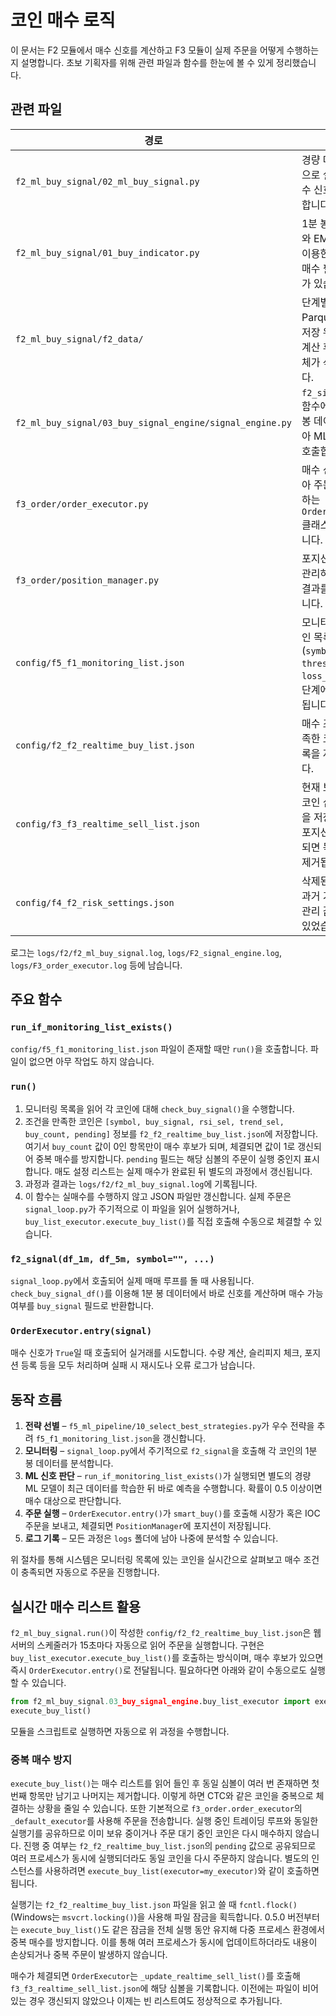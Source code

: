 # 코인 매수 로직

이 문서는 F2 모듈에서 매수 신호를 계산하고 F3 모듈이 실제 주문을
어떻게 수행하는지 설명합니다. 초보 기획자를 위해 관련 파일과
함수를 한눈에 볼 수 있게 정리했습니다.

## 관련 파일

| 경로 | 용도 |
| --- | --- |
| `f2_ml_buy_signal/02_ml_buy_signal.py` | 경량 머신러닝으로 실시간 매수 신호를 판단합니다. |
| `f2_ml_buy_signal/01_buy_indicator.py` | 1분 봉에서 RSI와 EMA 조건을 이용한 간단한 매수 필터 함수가 있습니다. |
| `f2_ml_buy_signal/f2_data/` | 단계별 임시 Parquet 파일 저장 위치. 신호 계산 후 폴더 전체가 삭제됩니다. |
| `f2_ml_buy_signal/03_buy_signal_engine/signal_engine.py` | `f2_signal()` 함수에서 1분 봉 데이터를 받아 ML 모델을 호출합니다. |
| `f3_order/order_executor.py` | 매수 신호를 받아 주문을 실행하는 `OrderExecutor` 클래스가 있습니다. |
| `f3_order/position_manager.py` | 포지션을 저장·관리하며 주문 결과를 기록합니다. |
| `config/f5_f1_monitoring_list.json` | 모니터링할 코인 목록(`symbol`, `thresh_pct`, `loss_pct`). F5 단계에서 생성됩니다. |
| `config/f2_f2_realtime_buy_list.json` | 매수 조건을 만족한 코인의 목록을 저장합니다. |
| `config/f3_f3_realtime_sell_list.json` | 현재 보유 중인 코인 심볼 목록을 저장합니다. 포지션이 정리되면 목록에서 제거됩니다. |
| `config/f4_f2_risk_settings.json` | 삭제된 파일로, 과거 기본 위험 관리 값이 들어 있었습니다. |

로그는 `logs/f2/f2_ml_buy_signal.log`, `logs/F2_signal_engine.log`,
`logs/F3_order_executor.log` 등에 남습니다.

## 주요 함수

### `run_if_monitoring_list_exists()`
`config/f5_f1_monitoring_list.json` 파일이 존재할 때만 `run()`을 호출합니다.
파일이 없으면 아무 작업도 하지 않습니다.

### `run()`
1. 모니터링 목록을 읽어 각 코인에 대해 `check_buy_signal()`을 수행합니다.
2. 조건을 만족한 코인은 `[symbol, buy_signal, rsi_sel, trend_sel, buy_count,
   pending]` 정보를 `f2_f2_realtime_buy_list.json`에 저장합니다. 여기서
   ``buy_count`` 값이 0인 항목만이 매수 후보가 되며, 체결되면 값이 1로
   갱신되어 중복 매수를 방지합니다. ``pending`` 필드는 해당 심볼의 주문이
   실행 중인지 표시합니다. 매도 설정 리스트는 실제 매수가 완료된 뒤 별도의
   과정에서 갱신됩니다.
3. 과정과 결과는 `logs/f2/f2_ml_buy_signal.log`에 기록됩니다.
4. 이 함수는 실매수를 수행하지 않고 JSON 파일만 갱신합니다. 실제 주문은
   `signal_loop.py`가 주기적으로 이 파일을 읽어 실행하거나,
   `buy_list_executor.execute_buy_list()`를 직접 호출해 수동으로 체결할 수
   있습니다.

### `f2_signal(df_1m, df_5m, symbol="", ...)`
`signal_loop.py`에서 호출되어 실제 매매 루프를 돌 때 사용됩니다.
`check_buy_signal_df()`를 이용해 1분 봉 데이터에서 바로 신호를 계산하며
매수 가능 여부를 `buy_signal` 필드로 반환합니다.

### `OrderExecutor.entry(signal)`
매수 신호가 `True`일 때 호출되어 실거래를 시도합니다.
수량 계산, 슬리피지 체크, 포지션 등록 등을 모두 처리하며
실패 시 재시도나 오류 로그가 남습니다.

## 동작 흐름

1. **전략 선별** – `f5_ml_pipeline/10_select_best_strategies.py`가
   우수 전략을 추려 `f5_f1_monitoring_list.json`을 갱신합니다.
2. **모니터링** – `signal_loop.py`에서 주기적으로 `f2_signal`을 호출해
   각 코인의 1분 봉 데이터를 분석합니다.
3. **ML 신호 판단** – `run_if_monitoring_list_exists()`가 실행되면
   별도의 경량 ML 모델이 최근 데이터를 학습한 뒤 바로 예측을 수행합니다.
   확률이 0.5 이상이면 매수 대상으로 판단합니다.
4. **주문 실행** – `OrderExecutor.entry()`가 `smart_buy()`를 호출해
   시장가 혹은 IOC 주문을 보내고, 체결되면 `PositionManager`에
   포지션이 저장됩니다.
5. **로그 기록** – 모든 과정은 `logs` 폴더에 남아 나중에 분석할 수 있습니다.

위 절차를 통해 시스템은 모니터링 목록에 있는 코인을 실시간으로 살펴보고
매수 조건이 충족되면 자동으로 주문을 진행합니다.

## 실시간 매수 리스트 활용

`f2_ml_buy_signal.run()`이 작성한 `config/f2_f2_realtime_buy_list.json`은
웹 서버의 스케줄러가 15초마다 자동으로 읽어 주문을 실행합니다. 구현은
`buy_list_executor.execute_buy_list()`를 호출하는 방식이며, 매수 후보가 있으면
즉시 `OrderExecutor.entry()`로 전달됩니다. 필요하다면 아래와 같이 수동으로도
실행할 수 있습니다.

```python
from f2_ml_buy_signal.03_buy_signal_engine.buy_list_executor import execute_buy_list
execute_buy_list()
```

모듈을 스크립트로 실행하면 자동으로 위 과정을 수행합니다.

### 중복 매수 방지

`execute_buy_list()`는 매수 리스트를 읽어 들인 후 동일 심볼이 여러 번 존재하면 첫 번째 항목만 남기고 나머지는 제거합니다. 이렇게 하면 CTC와 같은 코인을 중복으로 체결하는 상황을 줄일 수 있습니다.
또한 기본적으로 `f3_order.order_executor`의 `_default_executor`를 사용해 주문을
전송합니다. 실행 중인 트레이딩 루프와 동일한 실행기를 공유하므로 이미 보유 중이거나
주문 대기 중인 코인은 다시 매수하지 않습니다. 진행 중 여부는
`f2_f2_realtime_buy_list.json`의 ``pending`` 값으로 공유되므로 여러 프로세스가
동시에 실행되더라도 동일 코인을 다시 주문하지 않습니다. 별도의 인스턴스를
사용하려면 `execute_buy_list(executor=my_executor)`와 같이 호출하면 됩니다.

실행기는 `f2_f2_realtime_buy_list.json` 파일을 읽고 쓸 때
`fcntl.flock()`(Windows는 `msvcrt.locking()`)을 사용해 파일 잠금을 획득합니다.
0.5.0 버전부터는 `execute_buy_list()`도 같은 잠금을 전체 실행 동안 유지해
다중 프로세스 환경에서 중복 매수를 방지합니다.
이를 통해 여러 프로세스가 동시에 업데이트하더라도 내용이 손상되거나 중복 주문이
발생하지 않습니다.

매수가 체결되면 `OrderExecutor`는 `_update_realtime_sell_list()`를 호출해
`f3_f3_realtime_sell_list.json`에 해당 심볼을 기록합니다. 이전에는 파일이 비어
있는 경우 갱신되지 않았으나 이제는 빈 리스트여도 정상적으로 추가됩니다.
